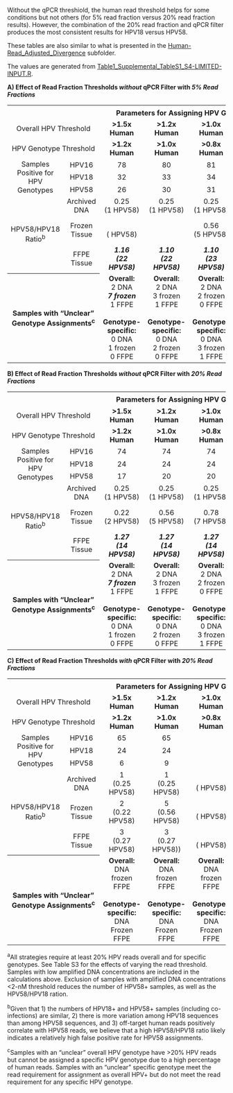 Without the qPCR threshiold, the human read threshold helps for some conditions but not others (for 5% read fraction versus 20% read fraction results).  However, the combination of the 20% read fraction and qPCR filter produces the most consistent results for HPV18 versus HPV58.

These tables are also similar to what is presented in the [Human-Read_Adjusted_Divergence](https://github.com/cwarden45/HPV_genotype_paper-archived_samples/tree/master/Downstream_R_Code/Extra_Analysis/Human-Read_Adjusted_Divergence) subfolder.

The values are generated from [Table1_Supplemental_TableS1_S4-LIMITED-INPUT.R](https://github.com/cwarden45/HPV_genotype_paper-archived_samples/blob/master/Downstream_R_Code/Table1_Supplemental_TableS1_S4-LIMITED-INPUT.R).

**A) Effect of Read Fraction Thresholds *without* qPCR Filter with *5% Read Fractions***

<table>
  <tbody>
    <tr>
	<th align="center" colspan="2"></th>
	<th align="center" colspan="4">Parameters for Assigning HPV Genotypes<sup>a</sup></th>
    </tr>
    <tr>
	<td align="center" colspan="2">Overall HPV Threshold</td>
	<td align="center"><b>&gt1.5x Human</b></td>
	<td align="center"><b>&gt1.2x Human</b></td>
	<td align="center"><b>&gt1.0x Human</b></td>
	<td align="center"><b>&gt0.8x Human</b></td>
    </tr>
    <tr>
	<td align="center" colspan="2">HPV Genotype Threshold</td>
  	<td align="center"><b>&gt1.2x Human</b></td>
	<td align="center"><b>&gt1.0x Human</b></td>
	<td align="center"><b>&gt0.8x Human</b></td>
	<td align="center"><b>&gt0.6x Human</b></td>
    </tr>
    <tr>
	<td align="center" rowspan="3">Samples Positive for HPV Genotypes </td>
  	<td align="center">HPV16</td>
	<td align="center">78</td>
	<td align="center">80</td>
	<td align="center">81</td>
	<td align="center">83</td>
    </tr>
    </tr>
    <tr>
  	<td align="center">HPV18</td>
	<td align="center">32</td>
	<td align="center">33</td>
	<td align="center">34</td>
	<td align="center">35</td>
    </tr>
    </tr>
    <tr>
  	<td align="center">HPV58</td>
	<td align="center">26</td>
	<td align="center">30</td>
	<td align="center">31</td>
	<td align="center">26</td>
    </tr>
    <tr>
	<td align="center" rowspan="3">HPV58/HPV18 Ratio<sup>b</sup></td>
  	<td align="center">Archived DNA</td>
	<td align="center">0.25</br>(1 HPV58)</td>
	<td align="center">0.25</br>(1 HPV58)</td>
	<td align="center">0.25</br>(1 HPV58)</td>
	<td align="center">0.25</br>(1 HPV58)</td>
    </tr>
    </tr>
    <tr>
  	<td align="center">Frozen Tissue</td>
	<td align="center"></br>( HPV58)</td>
	<td align="center"></td>
	<td align="center">0.56</br>(5 HPV58)</td>
	<td align="center"><b><i>1.11</br>(10 HPV58)</i></b></td>
    </tr>
    </tr>
    <tr>
  	<td align="center">FFPE Tissue</td>
	<td align="center"><b><i>1.16</br>(22 HPV58)</i></b></td>
	<td align="center"><b><i>1.10</br>(22 HPV58)</i></b></td>
	<td align="center"><b><i>1.10</br>(23 HPV58)</i></b></td>
	<td align="center"><b><i>1.09</br>(24 HPV58)</i></b></td>
    </tr>
    <tr>
	<th align="center" colspan="2">Samples with “Unclear” Genotype Assignments<sup>c</sup></th>
	<td align="center"><b>Overall:</br></b>2 DNA</br><b><i>7 frozen</i></b></br>1 FFPE</br></br><b>Genotype-specific:</b></br>0 DNA</br>1 frozen</br>0 FFPE</td>
	<td align="center"><b>Overall:</br></b>2 DNA</br>3 frozen</br>1 FFPE</br></br><b>Genotype-specific:</b></br>0 DNA</br>2 frozen</br>0 FFPE</td>
	<td align="center"><b>Overall:</br></b>2 DNA</br>2 frozen</br>0 FFPE</br></br><b>Genotype-specific:</b></br>0 DNA</br>3 frozen</br>1 FFPE</td>
	<td align="center"><b>Overall:</br></b>2 DNA</br>1 frozen</br>0 FFPE</br></br><b>Genotype-specific:</b></br>0 DNA</br>0 Frozen</br>0 FFPE</td>
    </tr>
</tbody>
</table>

**B) Effect of Read Fraction Thresholds *without* qPCR Filter with *20% Read Fractions***

<table>
  <tbody>
    <tr>
	<th align="center" colspan="2"></th>
	<th align="center" colspan="4">Parameters for Assigning HPV Genotypes<sup>a</sup></th>
    </tr>
    <tr>
	<td align="center" colspan="2">Overall HPV Threshold</td>
	<td align="center"><b>&gt1.5x Human</b></td>
	<td align="center"><b>&gt1.2x Human</b></td>
	<td align="center"><b>&gt1.0x Human</b></td>
	<td align="center"><b>&gt0.8x Human</b></td>
    </tr>
    <tr>
	<td align="center" colspan="2">HPV Genotype Threshold</td>
  	<td align="center"><b>&gt1.2x Human</b></td>
	<td align="center"><b>&gt1.0x Human</b></td>
	<td align="center"><b>&gt0.8x Human</b></td>
	<td align="center"><b>&gt0.6x Human</b></td>
    </tr>
    <tr>
	<td align="center" rowspan="3">Samples Positive for HPV Genotypes </td>
  	<td align="center">HPV16</td>
	<td align="center">74</td>
	<td align="center">74</td>
	<td align="center">74</td>
	<td align="center">76</td>
    </tr>
    </tr>
    <tr>
  	<td align="center">HPV18</td>
	<td align="center">24</td>
	<td align="center">24</td>
	<td align="center">24</td>
	<td align="center">24</td>
    </tr>
    </tr>
    <tr>
  	<td align="center">HPV58</td>
	<td align="center">17</td>
	<td align="center">20</td>
	<td align="center">20</td>
	<td align="center"><i>37</i></td>
    </tr>
    <tr>
	<td align="center" rowspan="3">HPV58/HPV18 Ratio<sup>b</sup></td>
  	<td align="center">Archived DNA</td>
	<td align="center">0.25</br>(1 HPV58)</td>
	<td align="center">0.25</br>(1 HPV58)</td>
	<td align="center">0.25</br>(1 HPV58)</td>
	<td align="center">0.25</br>(1 HPV58)</td>
    </tr>
    </tr>
    <tr>
  	<td align="center">Frozen Tissue</td>
	<td align="center">0.22</br>(2 HPV58)</td>
	<td align="center">0.56</br>(5 HPV58)</td>
	<td align="center">0.78</br>(7 HPV58)</td>
	<td align="center"><b><i>1.33</br>(12 HPV58)</i></b></td>
    </tr>
    </tr>
    <tr>
  	<td align="center">FFPE Tissue</td>
	<td align="center"><b><i>1.27</br>(14 HPV58)</i></b></td>
	<td align="center"><b><i>1.27</br>(14 HPV58)</i></b></td>
	<td align="center"><b><i>1.27</br>(14 HPV58)</i></b></td>
	<td align="center"><b><i>1.36</br>(15 HPV58)</i></b></td>
    </tr>
    <tr>
	<th align="center" colspan="2">Samples with “Unclear” Genotype Assignments<sup>c</sup></th>
	<td align="center"><b>Overall:</br></b>2 DNA</br><b><i>7 frozen</i></b></br>1 FFPE</br></br><b>Genotype-specific:</b></br>0 DNA</br>1 frozen</br>0 FFPE</td>
	<td align="center"><b>Overall:</br></b>2 DNA</br>3 frozen</br>1 FFPE</br></br><b>Genotype-specific:</b></br>0 DNA</br>2 frozen</br>0 FFPE</td>
	<td align="center"><b>Overall:</br></b>2 DNA</br>2 frozen</br>0 FFPE</br></br><b>Genotype-specific:</b></br>0 DNA</br>3 frozen</br>1 FFPE</td>
	<td align="center"><b>Overall:</br></b>2 DNA</br>1 frozen</br>0 FFPE</br></br><b>Genotype-specific:</b></br>0 DNA</br>0 Frozen</br>0 FFPE</td>
    </tr>
</tbody>
</table>

**C) Effect of Read Fraction Thresholds *with* qPCR Filter with *20% Read Fractions***

<table>
  <tbody>
    <tr>
	<th align="center" colspan="2"></th>
	<th align="center" colspan="4">Parameters for Assigning HPV Genotypes<sup>a</sup></th>
    </tr>
    <tr>
	<td align="center" colspan="2">Overall HPV Threshold</td>
	<td align="center"><b>&gt1.5x Human</b></td>
	<td align="center"><b>&gt1.2x Human</b></td>
	<td align="center"><b>&gt1.0x Human</b></td>
	<td align="center"><b>&gt0.8x Human</b></td>
    </tr>
    <tr>
	<td align="center" colspan="2">HPV Genotype Threshold</td>
  	<td align="center"><b>&gt1.2x Human</b></td>
	<td align="center"><b>&gt1.0x Human</b></td>
	<td align="center"><b>&gt0.8x Human</b></td>
	<td align="center"><b>&gt0.6x Human</b></td>
    </tr>
    <tr>
	<td align="center" rowspan="3">Samples Positive for HPV Genotypes </td>
  	<td align="center">HPV16</td>
	<td align="center">65</td>
	<td align="center">65</td>
	<td align="center"></td>
	<td align="center"></td>
    </tr>
    </tr>
    <tr>
  	<td align="center">HPV18</td>
	<td align="center">24</td>
	<td align="center">24</td>
	<td align="center"></td>
	<td align="center"></td>
    </tr>
    </tr>
    <tr>
  	<td align="center">HPV58</td>
	<td align="center">6</td>
	<td align="center">9</td>
	<td align="center"></td>
	<td align="center"></td>
    </tr>
    <tr>
	<td align="center" rowspan="3">HPV58/HPV18 Ratio<sup>b</sup></td>
  	<td align="center">Archived DNA</td>
	<td align="center">1</br>(0.25 HPV58)</td>
	<td align="center">1</br>(0.25 HPV58)</td>
	<td align="center"></br>( HPV58)</td>
	<td align="center"></br>( HPV58)</td>
    </tr>
    </tr>
    <tr>
  	<td align="center">Frozen Tissue</td>
	<td align="center">2</br>(0.22 HPV58)</td>
	<td align="center">5</br>(0.56 HPV58)</td>
	<td align="center"></br>( HPV58)</td>
	<td align="center"></br>( HPV58)</td>
    </tr>
    </tr>
    <tr>
  	<td align="center">FFPE Tissue</td>
	<td align="center">3</br>(0.27 HPV58)</td>
	<td align="center">3</br>(0.27 HPV58))</td>
	<td align="center"></br>( HPV58)</td>
	<td align="center"></br>( HPV58)</td>
    </tr>
    <tr>
	<th align="center" colspan="2">Samples with “Unclear” Genotype Assignments<sup>c</sup></th>
	<td align="center"><b>Overall:</br></b> DNA</br> frozen</br> FFPE</br></br><b>Genotype-specific:</b></br> DNA</br> Frozen</br> FFPE</td>
	<td align="center"><b>Overall:</br></b> DNA</br> frozen</br> FFPE</br></br><b>Genotype-specific:</b></br> DNA</br> Frozen</br> FFPE</td>
	<td align="center"><b>Overall:</br></b> DNA</br> frozen</br> FFPE</br></br><b>Genotype-specific:</b></br> DNA</br> Frozen</br> FFPE</td>
	<td align="center"><b>Overall:</br></b> DNA</br> frozen</br> FFPE</br></br><b>Genotype-specific:</b></br> DNA</br> Frozen</br> FFPE</td>
    </tr>
</tbody>
</table>

<sup>a</sup>All strategies require at least 20% HPV reads overall and for specific genotypes. See Table S3 for the effects of varying the read threshold. Samples with low amplified DNA concentrations are included in the calculations above. Exclusion of samples with amplified DNA concentrations <2-nM threshold reduces the number of HPV58+ samples, as well as the HPV58/HPV18 ration.

<sup>b</sup>Given that 1) the numbers of HPV18+ and HPV58+ samples (including co-infections) are similar, 2) there is more variation among HPV18 sequences than among HPV58 sequences, and 3) off-target human reads positively correlate with HPV58 reads, we believe that a high HPV58/HPV18 ratio likely indicates a relatively high false positive rate for HPV58 assignments. 

<sup>c</sup>Samples with an “unclear” overall HPV genotype have >20% HPV reads but cannot be assigned a specific HPV genotype due to a high percentage of human reads. Samples with an “unclear” specific genotype meet the read requirement for assignment as overall HPV+ but do not meet the read requirement for any specific HPV genotype. 
